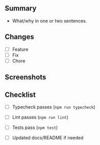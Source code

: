 ## Summary
- What/why in one or two sentences.

## Changes
- [ ] Feature
- [ ] Fix
- [ ] Chore

## Screenshots

## Checklist
- [ ] Typecheck passes (`npm run typecheck`)
- [ ] Lint passes (`npm run lint`)
- [ ] Tests pass (`npm test`)
- [ ] Updated docs/README if needed

